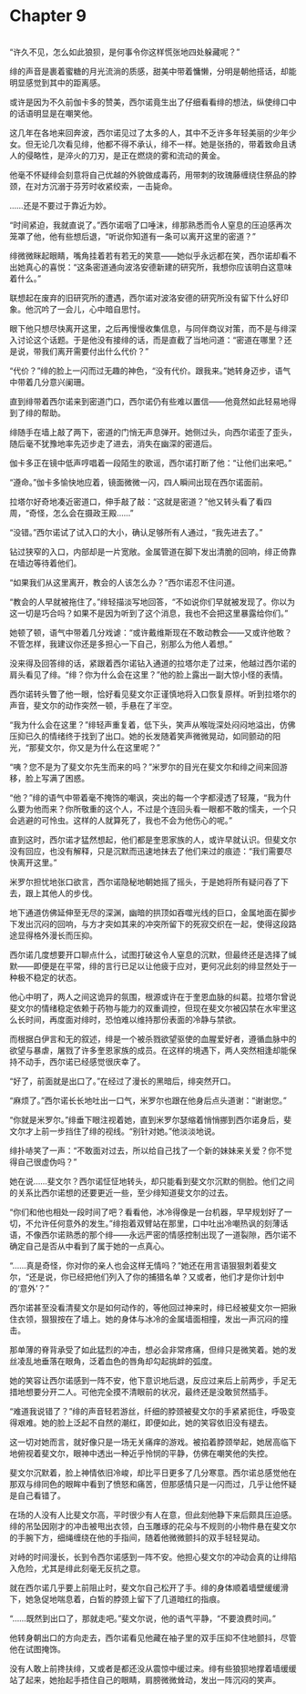 # Chapter 9

<br>
“许久不见，怎么如此狼狈，是何事令你这样慌张地四处躲藏呢？”

绯的声音是裹着蜜糖的月光流淌的质感，甜美中带着慵懒，分明是朝他搭话，却能明显感觉到其中的距离感。

或许是因为不久前伽卡多的赞美，西尔诺竟生出了仔细看看绯的想法，纵使绯口中的话语明显是在嘲笑他。

这几年在各地来回奔波，西尔诺见过了太多的人，其中不乏许多年轻美丽的少年少女。但无论几次看见绯，他都不得不承认，绯不一样。她是张扬的，带着致命且诱人的侵略性，是淬火的刀刃，是正在燃烧的雾和流动的黄金。

他毫不怀疑绯会刻意将自己优越的外貌做成毒药，用带刺的玫瑰藤缠绕住祭品的脖颈，在对方沉溺于芬芳时收紧绞索，一击毙命。

……还是不要过于靠近为妙。

“时间紧迫，我就直说了。”西尔诺咽了口唾沫，绯那熟悉而令人窒息的压迫感再次笼罩了他，他有些想后退，“听说你知道有一条可以离开这里的密道？”

绯微微眯起眼睛，嘴角挂着若有若无的笑意——她似乎永远都在笑，西尔诺却看不出她真心的喜悦：“这条密道通向波洛安德新建的研究所，我想你应该明白这意味着什么。”

联想起在废弃的旧研究所的遭遇，西尔诺对波洛安德的研究所没有留下什么好印象。他沉吟了一会儿，心中暗自思忖。

眼下他只想尽快离开这里，之后再慢慢收集信息，与同伴商议对策，而不是与绯深入讨论这个话题。于是他没有接绯的话，而是直截了当地问道：“密道在哪里？还是说，带我们离开需要付出什么代价？”

“代价？”绯的脸上一闪而过无趣的神色，“没有代价。跟我来。”她转身迈步，语气中带着几分意兴阑珊。

直到绯带着西尔诺来到密道门口，西尔诺仍有些难以置信——他竟然如此轻易地得到了绯的帮助。

绯随手在墙上敲了两下，密道的门悄无声息弹开。她侧过头，向西尔诺歪了歪头，随后毫不犹豫地率先迈步走了进去，消失在幽深的密道后。

伽卡多正在镜中低声哼唱着一段陌生的歌谣，西尔诺打断了他：“让他们出来吧。”

“遵命。”伽卡多愉快地应着，镜面微微一闪，四人瞬间出现在西尔诺面前。

拉塔尔好奇地凑近密道口，伸手敲了敲：“这就是密道？”他又转头看了看四周，“奇怪，怎么会在摄政王殿……”

“没错。”西尔诺试了试入口的大小，确认足够所有人通过，“我先进去了。”

钻过狭窄的入口，内部却是一片宽敞。金属管道在脚下发出清脆的回响，绯正倚靠在墙边等待着他们。

“如果我们从这里离开，教会的人该怎么办？”西尔诺忍不住问道。

“教会的人早就被拖住了。”绯轻描淡写地回答，“不如说你们早就被发现了。你以为这一切是巧合吗？如果不是因为听到了这个消息，我也不会把这里暴露给你们。”

她顿了顿，语气中带着几分戏谑：“或许戴维斯现在不敢动教会——又或许他敢？不管怎样，我建议你还是多担心一下自己，别那么为他人着想。”

没来得及回答绯的话，紧跟着西尔诺钻入通道的拉塔尔走了过来，他越过西尔诺的肩头看见了绯。“绯？你为什么会在这里？”他的脸上露出一副大惊小怪的表情。

西尔诺转头瞥了他一眼，恰好看见斐文尔正谨慎地将入口恢复原样。听到拉塔尔的声音，斐文尔的动作突然一顿，手悬在了半空。

“我为什么会在这里？”绯轻声重复着，低下头，笑声从喉咙深处闷闷地溢出，仿佛压抑已久的情绪终于找到了出口。她的长发随着笑声微微晃动，如同颤动的阳光，“那斐文尔，你又是为什么在这里呢？”

“咦？您不是为了斐文尔先生而来的吗？”米罗尔的目光在斐文尔和绯之间来回游移，脸上写满了困惑。

“他？”绯的语气中带着毫不掩饰的嘲讽，突出的每一个字都浸透了轻蔑，“我为什么要为他而来？你所敬重的这个人，不过是个连回头看一眼都不敢的懦夫，一个只会逃避的可怜虫。这样的人就算死了，我也不会为他伤心的呢。”

直到这时，西尔诺才猛然想起，他们都是奎恩家族的人，或许早就认识。但斐文尔没有回应，也没有解释，只是沉默而迅速地抹去了他们来过的痕迹：“我们需要尽快离开这里。”

米罗尔担忧地张口欲言，西尔诺隐秘地朝她摇了摇头，于是她将所有疑问吞了下去，跟上其他人的步伐。

地下通道仿佛延伸至无尽的深渊，幽暗的拱顶如吞噬光线的巨口，金属地面在脚步下发出沉闷的回响，与方才突如其来的冲突所留下的死寂交织在一起，使得这段路途显得格外漫长而压抑。

西尔诺几度想要开口聊点什么，试图打破这令人窒息的沉默，但最终还是选择了缄默——即便是在平常，绯的言行已足以让他疲于应对，更何况此刻的绯显然处于一种极不稳定的状态。

他心中明了，两人之间这诡异的氛围，根源或许在于奎恩血脉的纠葛。拉塔尔曾说斐文尔的情绪稳定依赖于药物与能力的双重调控，但现在斐文尔被囚禁在水牢里这么长时间，再度面对绯时，恐怕难以维持那份表面的冷静与禁欲。

而根据白伊言和无的叙述，绯是一个被杀戮欲望驱使的血腥爱好者，遵循血脉中的欲望与暴虐，屠戮了许多奎恩家族的成员。在这样的境遇下，两人突然相逢却能保持不动手，西尔诺已经感觉很庆幸了。

“好了，前面就是出口了。”在经过了漫长的黑暗后，绯突然开口。

“麻烦了。”西尔诺长长地吐出一口气，米罗尔也跟在他身后点头道谢：“谢谢您。”

“你就是米罗尔。”绯垂下眼注视着她，直到米罗尔瑟缩着悄悄挪到西尔诺身后，斐文尔才上前一步挡住了绯的视线。“别针对她。”他淡淡地说。

绯扑哧笑了一声：“不敢面对过去，所以给自己找了一个新的妹妹来关爱？你不觉得自己很虚伪吗？”

她在说……斐文尔？西尔诺怔怔地转头，却只能看到斐文尔沉默的侧脸。他们之间的关系比西尔诺想的还要更近一些，至少绯知道斐文尔的过去。

“你们和他也相处一段时间了吧？看看他，冰冷得像是一台机器，早早规划好了一切，不允许任何意外的发生。”绯抱着双臂站在那里，口中吐出冷嘲热讽的刻薄话语，不像西尔诺熟悉的那个绯——永远严密的情感控制出现了一道裂隙，西尔诺不确定自己是否从中看到了属于她的一点真心。

“……真是奇怪，你对你的亲人也会这样无情吗？”她还在用言语狠狠刺着斐文尔，“还是说，你已经把他们列入了你的捕猎名单？又或者，他们才是你计划中的‘意外’？”

西尔诺甚至没看清斐文尔是如何动作的，等他回过神来时，绯已经被斐文尔一把揪住衣领，狠狠按在了墙上。她的身体与冰冷的金属墙面相撞，发出一声沉闷的撞击。

那单薄的脊背承受了如此猛烈的冲击，想必会非常疼痛，但绯只是微笑着。她的发丝凌乱地垂落在眼角，泛着血色的唇角却勾起挑衅的弧度。

她的笑容让西尔诺感到一阵不安，他下意识地后退，反应过来后上前两步，手足无措地想要分开二人。可他完全摸不清眼前的状况，最终还是没敢贸然插手。

“难道我说错了？”绯的声音轻若游丝，纤细的脖颈被斐文尔的手紧紧扼住，呼吸变得艰难。她的脸上泛起不自然的潮红，即便如此，她的笑容依旧没有褪去。

这一切对她而言，就好像只是一场无关痛痒的游戏。被掐着脖颈举起，她居高临下地俯视着斐文尔，眼神中透出一种近乎怜悯的平静，仿佛在嘲笑他的失控。

斐文尔沉默着，脸上神情依旧冷峻，却比平日更多了几分寒意。西尔诺总感觉他在那双与绯同色的眼眸中看到了愤怒和痛苦，但那感情只是一闪而过，几乎让他怀疑是自己看错了。

在场的人没有人比斐文尔高，平时很少有人在意，但此刻他静下来后颇具压迫感。绯的吊坠因刚才的冲击被甩出衣领，白玉雕琢的花朵与不规则的小物件悬在斐文尔的手腕下方，细绳缠绕在他的手指间，随着他微微颤抖的双手轻轻晃动。

对峙的时间漫长，长到令西尔诺感到一阵不安。他担心斐文尔的冲动会真的让绯陷入危险，尤其是绯此刻毫无反抗之意。

就在西尔诺几乎要上前阻止时，斐文尔自己松开了手。绯的身体顺着墙壁缓缓滑下，她急促地喘息着，白皙的脖颈上留下了几道暗红的指痕。

“……既然到出口了，那就走吧。”斐文尔说，他的语气平静，“不要浪费时间。”

他转身朝出口的方向走去，西尔诺看见他藏在袖子里的双手压抑不住地颤抖，尽管他在试图掩饰。

没有人敢上前搀扶绯，又或者是都还没从震惊中缓过来。绯有些狼狈地撑着墙缓缓站了起来，她抬起手捂住自己的眼睛，肩膀微微耸动，发出一阵沉闷的笑声。

